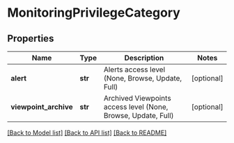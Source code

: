 # MonitoringPrivilegeCategory

## Properties
Name | Type | Description | Notes
------------ | ------------- | ------------- | -------------
**alert** | **str** | Alerts access level (None, Browse, Update, Full) | [optional] 
**viewpoint_archive** | **str** | Archived Viewpoints access level (None, Browse, Update, Full) | [optional] 

[[Back to Model list]](../README.md#documentation-for-models) [[Back to API list]](../README.md#documentation-for-api-endpoints) [[Back to README]](../README.md)


